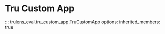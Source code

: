 # Tru Custom App

::: trulens_eval.tru_custom_app.TruCustomApp
    options:
      inherited_members: true